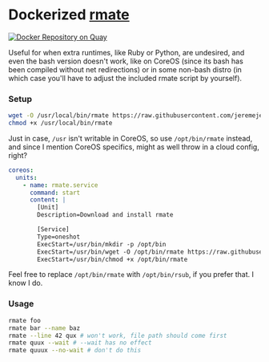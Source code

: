 # Dockerized [rmate](https://github.com/aurora/rmate)

[![Docker Repository on Quay](https://quay.io/repository/jeremejevs/rmate/status
"Docker Repository on Quay")](https://quay.io/repository/jeremejevs/rmate)

Useful for when extra runtimes, like Ruby or Python, are undesired, and even the
bash version doesn't work, like on CoreOS (since its bash has been compiled
without net redirections) or in some non-bash distro (in which case you'll have
to adjust the included rmate script by yourself).

### Setup

```bash
wget -O /usr/local/bin/rmate https://raw.githubusercontent.com/jeremejevs/rmate/master/rmate
chmod +x /usr/local/bin/rmate
```

Just in case, `/usr` isn't writable in CoreOS, so use `/opt/bin/rmate` instead,
and since I mention CoreOS specifics, might as well throw in a cloud config,
right?

```yml
coreos:
  units:
    - name: rmate.service
      command: start
      content: |
        [Unit]
        Description=Download and install rmate

        [Service]
        Type=oneshot
        ExecStart=/usr/bin/mkdir -p /opt/bin
        ExecStart=/usr/bin/wget -O /opt/bin/rmate https://raw.githubusercontent.com/jeremejevs/rmate/master/rmate
        ExecStart=/usr/bin/chmod +x /opt/bin/rmate
```

Feel free to replace `/opt/bin/rmate` with `/opt/bin/rsub`, if you prefer that.
I know I do.

### Usage

```bash
rmate foo
rmate bar --name baz
rmate --line 42 qux # won't work, file path should come first
rmate quux --wait # --wait has no effect
rmate quuux --no-wait # don't do this
```
